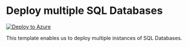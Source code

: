 # Deploy multiple SQL Databases


[![Deploy to Azure](https://aka.ms/deploytoazurebutton)](https://portal.azure.com/#create/Microsoft.Template/uri/https%3A%2F%2Fraw.githubusercontent.com%2Fmehul-birari%2Fsample-arm-templates%2Fmaster%2Flogic-app-service-bus%2Fazuredeploy.json)  

This template enables us to deploy multiple instances of SQL Databases. 

